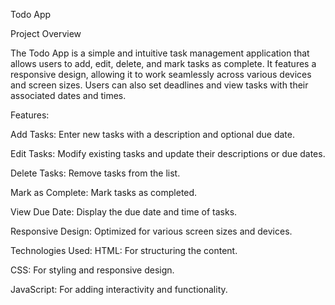 Todo App

Project Overview


The Todo App is a simple and intuitive task management application that allows users to add, edit, delete,
and mark tasks as complete. It features a responsive design, allowing it to work seamlessly across various 
devices and screen sizes. Users can also set deadlines and view tasks with their associated dates and times.

Features:

Add Tasks: Enter new tasks with a description and optional due date.

Edit Tasks: Modify existing tasks and update their descriptions or due dates.

Delete Tasks: Remove tasks from the list.

Mark as Complete: Mark tasks as completed.

View Due Date: Display the due date and time of tasks.

Responsive Design: Optimized for various screen sizes and devices.

Technologies Used:
HTML: For structuring the content.

CSS: For styling and responsive design.

JavaScript: For adding interactivity and functionality.

